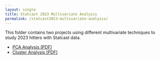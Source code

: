 ```yaml
---
layout: single
title: Statcast 2023 Multivariate Analysis
permalink: /statcast2023-multivariate-analysis/
---
```


This folder contains two projects using different multivariate techniques to study 2023 hitters with Statcast data.

- [PCA Analysis (PDF)](statcast2023-multivariate-analysis/statcast2023PCA.pdf)
- [Cluster Analysis (PDF)](statcast2023-multivariate-analysis/statcast2023ClusterAnalysis.pdf)
